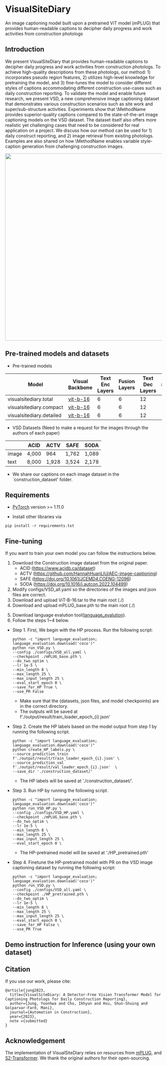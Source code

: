 # VisualSiteDiary
An image captioning model built upon a pretrained ViT model (mPLUG) that provides human-readable captions to decipher daily progress and work activities from construction photologs
## Introduction
We present VisualSiteDiary that provides human-readable captions to decipher daily progress and work activities from construction photologs. To achieve high-quality descriptions from these photologs, our method: 1) incorporates pseudo region features, 2) utilizes high-level knowledge for pretraining the model, and 3) fine-tunes the model to consider different styles of captions accommodating different construction use-cases such as daily construction reporting. To validate the model and enable future research, we present VSD, a new comprehensive image captioning dataset that demonstrates various construction scenarios such as site work and super/sub-structure activities. Experiments show that \MethodName provides superior-quality captions compared to the state-of-the-art image captioning models on the VSD dataset. The dataset itself also offers more realistic yet challenging cases that need to be considered for real application on a project. We discuss how our method can be used for 1) daily construct reporting, and 2) image retrieval from existing photologs. Examples are also shared on how \MethodName enables variable style-caption generation from challenging construction images. 

<img src="VSD_framework.png" width="600"> 


## Pre-trained models and datasets

* Pre-trained models

 
 
|Model | Visual Backbone | Text Enc Layers | Fusion Layers | Text Dec Layers | #params | Download |
|------------------------|-------------------------------------------|------|------|------|------|-----|
|visualsitediary.total | [vit-b-16](https://alice-open.oss-cn-zhangjiakou.aliyuncs.com/mPLUG/ViT-B-16.tar) | 6 | 6 | 12 | --M | [visualsitediary.total](https://drive.google.com/file/d/1CmEpPnHGS-pZw7XFi3WUokcmeuvhA5ib/view?usp=sharing) |
|visualsitediary.compact | [vit-b-16](https://alice-open.oss-cn-zhangjiakou.aliyuncs.com/mPLUG/ViT-B-16.tar) | 6 | 6 | 12 | --M | [visualsitediary.compact](https://drive.google.com/file/d/1-fWTDclYFy4PaKVqIdfHZqphCeSfpStX/view?usp=sharing) |
|visualsitediary.detailed | [vit-b-16](https://alice-open.oss-cn-zhangjiakou.aliyuncs.com/mPLUG/ViT-B-16.tar) | 6 | 6 | 12 | --M | [visualsitediary.detailed](https://drive.google.com/file/d/1lAjpJ_bJdUWfQDXGbNmn72_g_BfSLZOb/view?usp=sharing) |

* VSD Datasets (Need to make a request for the images through the authors of each paper)
                                                                          
| | ACID | ACTV | SAFE | SODA | 
|------------------------|-------------------------------------------|------|------|------|
|image | 4,000 | 964 | 1,762 | 1,089 | 
|text | 8,000 | 1,928 | 3,524 | 2,178 |

* We share our captions on each image dataset in the `construction_dataset' folder.
  
## Requirements
* [PyTorch](https://pytorch.org/) version >= 1.11.0

* Install other libraries via
```
pip install -r requirements.txt
```

## Fine-tuning
If you want to train your own model you can follow the instructions below.
                                                                                      
  1. Download the Construction image dataset from the original paper.
      - ACID (https://www.acidb.ca/dataset)
      - ACTV (https://github.com/HannahHuanLIU/AEC-image-captioning)
      - SAFE (https://doi.org/10.1061/JCEMD4.COENG-12096)
      - SODA (https://doi.org/10.1016/j.autcon.2022.104499)  
  2. Modify configs/VSD_all.yaml so the directories of the images and json files are correct.
  3. Download and upload ViT-B-16.tar to the main root (./)
  4. Download and upload mPLUG_base.pth to the main root (./)
<!-- 5. Upload --ours--.pth to the main root (./)
  - visualsitediary_total: Trained_with_both_captions.pth
  - visualsitediary_compact: Trained_with_lv_0.pth
  - visualsitediary_detail: Trained_with_lv_1.pth -->
  5. Download language evalution tool([language_evalution](https://alice-open.oss-cn-zhangjiakou.aliyuncs.com/mPLUG/language_evaluation.tar)).
  6. Follow the steps 1~4 below.
<!-- 8. Finetune the pre-trained visualsitediary_base or compact/detailed version model using 1 A100 GPU following our instruction.ipyb:
<pre>instruction.ipyb</pre> 
<pre>scripts/caption_vsd_base.sh</pre> 
<pre>sh scripts/caption_vsd_compact.sh</pre>  
<pre>sh scripts/caption_vsd_detail.sh</pre>  -->


* Step 1. First, We begin with the HP process. Run the following script:
    ```
    python -c "import language_evaluation; language_evaluation.download('coco')"
    python run_VSD.py \
    --config ./configs/VSD_all.yaml \
    --checkpoint ./mPLUG_base.pth \
    --do_two_optim \
    --lr 1e-5 \
    --min_length 8 \
    --max_length 25 \
    --max_input_length 25 \
    --eval_start_epoch 0 \
    --save_for_HP True \
    --use_PR False
    ```
    * Make sure that the (datasets, json files, and model checkpoints) are in the correct directory.
    * The outputs will be saved at f'./output/result/train_loader_epoch_{i}.json'

* Step 2. Create the HP labels based on the model output from step 1 by running the following script.
    ```
    python -c "import language_evaluation; language_evaluation.download('coco')"
    python create_HP_labels.py \
    --source_prediction_train f'./output/result/train_loader_epoch_{i}.json' \
    --source_prediction_val f'./output/result/val_loader_epoch_{i}.json'  \
    --save_dir './construction_dataset/'
    ```
    * The HP labels will be saved at './construction_dataset/'.

* Step 3. Run HP by running the following script.
    ```
    python -c "import language_evaluation; language_evaluation.download('coco')"
    python run_VSD_HP.py \
    --config ./configs/VSD_HP.yaml \
    --checkpoint ./mPLUG_base.pth \
    --do_two_optim \
    --lr 1e-5 \
    --min_length 8 \
    --max_length 25 \
    --max_input_length 25 \
    --eval_start_epoch 0 \
    ```
    * The HP-pretrained model will be saved at './HP_pretrained.pth'

* Step 4. Finetune the HP-pretrained model with PR on the VSD image captioning dataset by running the following script:
    ```
    python -c "import language_evaluation; language_evaluation.download('coco')"
    python run_VSD.py \
    --config ./configs/VSD_all.yaml \
    --checkpoint ./HP_pretrained.pth \
    --do_two_optim \
    --lr 1e-5 \
    --min_length 8 \
    --max_length 25 \
    --max_input_length 25 \
    --eval_start_epoch 0 \
    --save_for_HP False \
    --use_PR True
    ```
                                                                   
## Demo instruction for Inference (using your own dataset)

## Citation
If you use our work, please cite:
```
@article{jung2023,
  title={VisualSiteDiary: A Detector-Free Vision Transformer Model for Captioning Photologs for Daily Construction Reporting},
  author={Jung, Yoonhwa and Cho, Ikhyun and Hsu, Shun-Shuing and Golparvar-Fard, Mani},
  journal={Automation in Construction},
  year={2023},
  note ={submitted}
}
```
## Acknowledgement

The implementation of VisualSiteDiary relies on resources from [mPLUG](https://github.com/alibaba/AliceMind/tree/main/mPLUG), and [S2-Transformer](https://github.com/zchoi/S2-Transformer). We thank the original authors for their open-sourcing.
